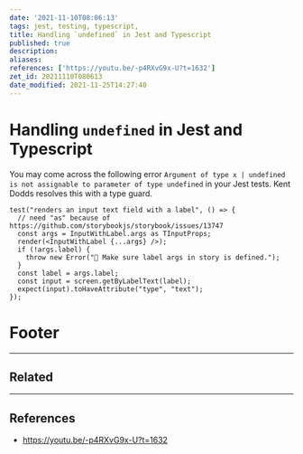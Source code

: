 ```yaml
---
date: '2021-11-10T08:06:13'
tags: jest, testing, typescript,
title: Handling `undefined` in Jest and Typescript
published: true
description:
aliases:
references: ['https://youtu.be/-p4RXvG9x-U?t=1632']
zet_id: 20211110T080613
date_modified: 2021-11-25T14:27:40
---
```


# Handling `undefined` in Jest and Typescript

You may come across the following error `Argument of type x | undefined is not assignable to parameter of type undefined` in your Jest tests. Kent Dodds resolves this with a type guard.

```tsx
test("renders an input text field with a label", () => {
  // need "as" because of https://github.com/storybookjs/storybook/issues/13747
  const args = InputWithLabel.args as TInputProps;
  render(<InputWithLabel {...args} />);
  if (!args.label) {
    throw new Error("🚨 Make sure label args in story is defined.");
  }
  const label = args.label;
  const input = screen.getByLabelText(label);
  expect(input).toHaveAttribute("type", "text");
});
```

# Footer

---

## Related

---

## References

- https://youtu.be/-p4RXvG9x-U?t=1632